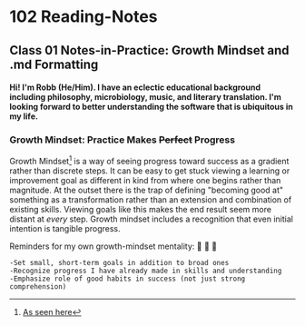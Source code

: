 # 102 Reading-Notes

## **Class 01 Notes-in-Practice: Growth Mindset and .md Formatting**

#### Hi! I'm Robb (He/Him). I have an eclectic educational background including philosophy, microbiology, music, and literary translation. I'm looking forward to better understanding the software that is ubiquitous in my life.

### Growth Mindset: Practice Makes ~~Perfect~~ Progress

Growth Mindset[^1] is a way of seeing progress toward success as a gradient rather than discrete steps. It can be easy to get stuck viewing a learning or improvement goal as different in kind from where one begins rather than magnitude. At the outset there is the trap of defining "becoming good at" something as a transformation rather than an extension and combination of existing skills. Viewing goals like this makes the end result seem more distant at *every* step. Growth mindset includes a recognition that even initial intention is tangible progress. 


Reminders for my own growth-mindset mentality: :microscope: :hiking_boot: :repeat:
```
-Set small, short-term goals in addition to broad ones
-Recognize progress I have already made in skills and understanding
-Emphasize role of good habits in success (not just strong comprehension) 
```



[^1]:  [As seen here](https://www.atlassian.com/blog/inside-atlassian/growth-mindset)
